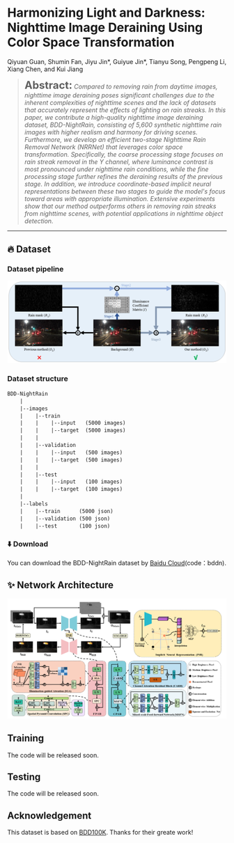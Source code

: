 # Harmonizing Light and Darkness: Nighttime Image Deraining Using Color Space Transformation

Qiyuan Guan, Shumin Fan, Jiyu Jin*, Guiyue Jin*, Tianyu Song, Pengpeng Li, Xiang Chen, and Kui Jiang

><font size=5>**Abstract:**</font>
>*Compared to removing rain from daytime images, nighttime image deraining poses significant challenges due to the inherent complexities of nighttime scenes and the lack of datasets that accurately represent the effects of lighting on rain streaks. In this paper, we contribute a high-quality nighttime image deraining dataset, BDD-NightRain, consisting of 5,600 synthetic nighttime rain images with higher realism and harmony for driving scenes. Furthermore, we develop an efficient two-stage Nighttime Rain Removal Network (NRRNet) that leverages color space transformation. Specifically, the coarse processing stage focuses on rain streak removal in the Y channel, where luminance contrast is most pronounced under nighttime rain conditions, while the fine processing stage further refines the deraining results of the previous stage. In addition, we introduce coordinate-based implicit neural representations between these two stages to guide the model's focus toward areas with appropriate illumination. Extensive experiments show that our method outperforms others in removing rain streaks from nighttime scenes, with potential applications in nighttime object detection.*
---


## **🔥 Dataset**

### Dataset pipeline
![image](https://github.com/guanqiyuan/NRRNet/blob/main/figs/pipeline.png)


### Dataset structure

```tex
BDD-NightRain
    |
    |--images
    |    |--train
    |    |    |--input   (5000 images)
    |    |    |--target  (5000 images)
    |    |
    |    |--validation
    |    |    |--input   (500 images)
    |    |    |--target  (500 images)
    |    |  
    |    |--test
    |    |    |--input   (100 images)
    |    |    |--target  (100 images)
    |
    |--labels
    |    |--train      (5000 json)
    |    |--validation (500 json)
    |    |--test       (100 json)
```

### ⬇️ Download
You can download the BDD-NightRain dataset by [Baidu Cloud](https://pan.baidu.com/s/12nypp2MpLGN-1SsL-eNURw)(code：bddn).



## **✨ Network Architecture**
![image](https://github.com/guanqiyuan/NRRNet/blob/main/figs/network.png)



## Training
The code will be released soon.


## Testing
The code will be released soon.







## Acknowledgement
This dataset is based on [BDD100K](https://github.com/bdd100k/bdd100k). Thanks for their greate work!

